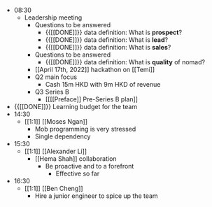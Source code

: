 - 08:30
    - Leadership meeting
        - Questions to be answered
            - {{[[DONE]]}} data definition: What is **prospect**?
            - {{[[DONE]]}} data definition: What is **lead**?
            - {{[[DONE]]}} data definition: What is **sales**?
        - Questions to be answered
            - {{[[DONE]]}} data definition: What is **quality** of nomad?
        - [[April 17th, 2022]] hackathon on [[Temi]]
        - Q2 main focus
            - Cash 15m HKD with 9m HKD of revenue
        - Q3 Series B
            - [[[[Preface]] Pre-Series B plan]]
- {{[[DONE]]}} Learning budget for the team 
- 14:30
    - [[1:1]] [[Moses Ngan]]
        - Mob programming is very stressed
        - Single dependency
- 15:30
    - [[1:1]] [[Alexander Li]]
        - [[Hema Shah]] collaboration
            - Be proactive and to a forefront
                - Effective so far
- 16:30
    - [[1:1]] [[Ben Cheng]]
        - Hire a junior engineer to spice up the team
